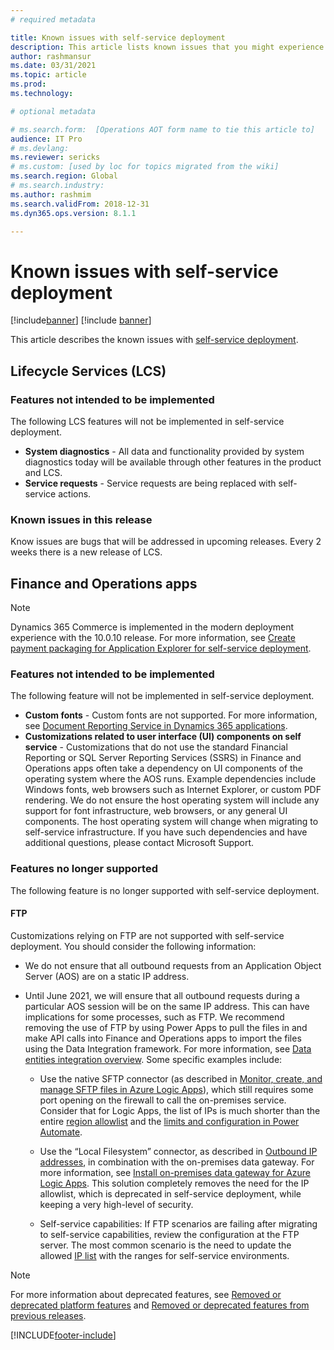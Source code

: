 ```yaml
---
# required metadata

title: Known issues with self-service deployment
description: This article lists known issues that you might experience when using self-service deployment.
author: rashmansur
ms.date: 03/31/2021
ms.topic: article
ms.prod: 
ms.technology: 

# optional metadata

# ms.search.form:  [Operations AOT form name to tie this article to]
audience: IT Pro
# ms.devlang: 
ms.reviewer: sericks
# ms.custom: [used by loc for topics migrated from the wiki]
ms.search.region: Global 
# ms.search.industry: 
ms.author: rashmim
ms.search.validFrom: 2018-12-31
ms.dyn365.ops.version: 8.1.1

---
```


# Known issues with self-service deployment

[!include[banner](../includes/banner.md)]
[!include [banner](../includes/limited-availability.md)]

This article describes the known issues with [self-service deployment](infrastructure-stack.md).

## Lifecycle Services (LCS)

### Features not intended to be implemented
The following LCS features will not be implemented in self-service deployment.

- **System diagnostics** - All data and functionality provided by system diagnostics today will be available through other features in the product and LCS. 
 - **Service requests** - Service requests are being replaced with self-service actions. 

### Known issues in this release
Know issues are bugs that will be addressed in upcoming releases. Every 2 weeks there is a new release of LCS.

## Finance and Operations apps 

> [!NOTE]
> Dynamics 365 Commerce is implemented in the modern deployment experience with the 10.0.10 release. For more information, see [Create payment packaging for Application Explorer for self-service deployment](../../../commerce/dev-itpro/payment-connector-package.md).

### Features not intended to be implemented
The following feature will not be implemented in self-service deployment.

- **Custom fonts** - Custom fonts are not supported. For more information, see [Document Reporting Service in Dynamics 365 applications](../analytics/reporting-experience-iias-environments.md).
- **Customizations related to user interface (UI) components on self service** - Customizations that do not use the standard Financial Reporting or SQL Server Reporting Services (SSRS) in Finance and Operations apps often take a dependency on UI components of the operating system where the AOS runs. Example dependencies include Windows fonts, web browsers such as Internet Explorer, or custom PDF rendering. We do not ensure the host operating system will include any support for font infrastructure, web browsers, or any general UI components. The host operating system will change when migrating to self-service infrastructure. If you have such dependencies and have additional questions, please contact Microsoft Support.

### Features no longer supported
The following feature is no longer supported with self-service deployment.

#### FTP
Customizations relying on FTP are not supported with self-service deployment. You should consider the following information:

- We do not ensure that all outbound requests from an Application Object Server (AOS) are on a static IP address. 

- Until June 2021, we will ensure that all outbound requests during a particular AOS session will be on the same IP address. This can have implications for some processes, such as FTP. We recommend removing the use of FTP by using Power Apps to pull the files in and make API calls into Finance and Operations apps to import the files using the Data Integration framework. For more information, see [Data entities integration overview](../data-entities/integration-overview.md). Some specific examples include:

  - Use the native SFTP connector (as described in [Monitor, create, and manage SFTP files in Azure Logic Apps](/azure/connectors/connectors-create-api-sftp)), which still requires some port opening on the firewall to call the on-premises service. Consider that for Logic Apps, the list of IPs is much shorter than the entire [region allowlist](/azure/logic-apps/logic-apps-limits-and-config#outbound) and the [limits and configuration in Power Automate](/power-automate/limits-and-config#logic-apps).

  - Use the “Local Filesystem” connector, as described in [Outbound IP addresses](/azure/logic-apps/logic-apps-limits-and-config#outbound), in combination with the on-premises data gateway. For more information, see [Install on-premises data gateway for Azure Logic Apps](/azure/logic-apps/logic-apps-gateway-install). This solution completely removes the need for the IP allowlist, which is deprecated in self-service deployment, while keeping a very high-level of security.

  - Self-service capabilities:  If FTP scenarios are failing after migrating to self-service capabilities, review the configuration at the FTP server. The most common scenario is the need to update the allowed [IP list](deploymentFAQ.md#for-my-microsoft-managed-environments-i-have-external-components-that-have-dependencies-on-an-explicit-outbound-ip-safe-list-how-can-i-ensure-my-service-is-not-impacted-after-the-move-to-self-service-deployment) with the ranges for self-service environments.

> [!NOTE]
> For more information about deprecated features, see [Removed or deprecated platform features](../get-started/removed-deprecated-features-platform-updates.md) and [Removed or deprecated features from previous releases](../migration-upgrade/deprecated-features.md).


[!INCLUDE[footer-include](../../../includes/footer-banner.md)]